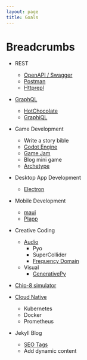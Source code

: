 ```yaml
---
layout: page
title: Goals
---
```


# Breadcrumbs

- REST
    - [OpenAPI / Swagger](https://swagger.io/specification/)
    - [Postman](https://www.postman.com/) 
    - [Httprepl](https://github.com/dotnet/HttpRepl)

- [GraphQL](https://graphql.org/)
    - [HotChocolate](https://github.com/ChilliCream/hotchocolate)
    - [GraphiQL](https://github.com/graphql/graphiql)

- Game Development
    - Write a story bible
    - [Godot Engine](https://docs.godotengine.org/en/stable/)
    - [Game Jam](http://orteil.dashnet.org/gamegen)
    - Blog mini game
    - [Archetype](https://github.com/bjornarprytz/Archetype)

- Desktop App Development
    - [Electron](https://www.electronjs.org/)

- Mobile Development
    - [maui](https://github.com/dotnet/maui)
    - [Plapp](https://github.com/bjornarprytz/Plapp)

- Creative Coding
    - [Audio](https://www.youtube.com/watch?v=ROlkhVs15AM)
        - Pyo
        - SuperCollider
        - [Frequency Domain](https://www.google.com/search?client=firefox-b-d&q=frequency+domain)
    - Visual
        - [GenerativePy](http://www.generativepy.com/)

- [Chip-8 simulator](https://www.freecodecamp.org/news/creating-your-very-own-chip-8-emulator/)

- [Cloud Native](https://www.cncf.io/phippy/)
    - Kubernetes
    - Docker
    - Prometheus

- Jekyll Blog
    - [SEO Tags](https://blog.webjeda.com/optimize-jekyll-seo/)
    - Add dynamic content
